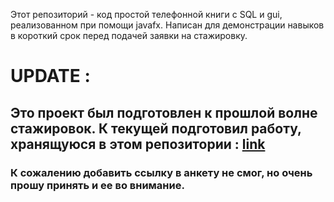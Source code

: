 Этот репозиторий - код простой телефонной книги с SQL и gui, реализованном при помощи javafx.
Написан для демонстрации навыков в короткий срок перед подачей заявки на стажировку.

# UPDATE : 
## Это проект был подготовлен к прошлой волне стажировок. К текущей подготовил работу, хранящуюся в этом репозитории : [link](https://github.com/rogovrt/AuthWithDB)
### К сожалению добавить ссылку в анкету не смог, но очень прошу принять и ее во внимание.
